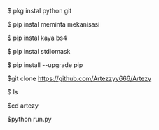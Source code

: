$ pkg instal python git

$ pip instal meminta mekanisasi

$ pip instal kaya bs4

$ pip instal stdiomask

$ pip install --upgrade pip

$git clone https://github.com/Artezzyy666/Artezy

$ ls

$cd artezy

$python run.py
